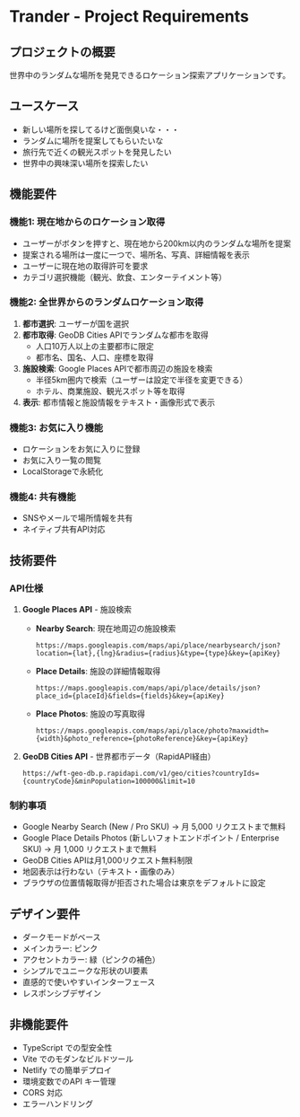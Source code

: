 # Trander - Project Requirements

## プロジェクトの概要
世界中のランダムな場所を発見できるロケーション探索アプリケーションです。

## ユースケース
- 新しい場所を探してるけど面倒臭いな・・・
- ランダムに場所を提案してもらいたいな
- 旅行先で近くの観光スポットを発見したい
- 世界中の興味深い場所を探索したい

## 機能要件

### 機能1: 現在地からのロケーション取得
- ユーザーがボタンを押すと、現在地から200km以内のランダムな場所を提案
- 提案される場所は一度に一つで、場所名、写真、詳細情報を表示
- ユーザーに現在地の取得許可を要求
- カテゴリ選択機能（観光、飲食、エンターテイメント等）

### 機能2: 全世界からのランダムロケーション取得
1. **都市選択**: ユーザーが国を選択
2. **都市取得**: GeoDB Cities APIでランダムな都市を取得
   - 人口10万人以上の主要都市に限定
   - 都市名、国名、人口、座標を取得
3. **施設検索**: Google Places APIで都市周辺の施設を検索
   - 半径5km圏内で検索（ユーザーは設定で半径を変更できる）
   - ホテル、商業施設、観光スポット等を取得
4. **表示**: 都市情報と施設情報をテキスト・画像形式で表示

### 機能3: お気に入り機能
- ロケーションをお気に入りに登録
- お気に入り一覧の閲覧
- LocalStorageで永続化

### 機能4: 共有機能
- SNSやメールで場所情報を共有
- ネイティブ共有API対応

## 技術要件

### API仕様
1. **Google Places API** - 施設検索
   - **Nearby Search**: 現在地周辺の施設検索
     ```
     https://maps.googleapis.com/maps/api/place/nearbysearch/json?location={lat},{lng}&radius={radius}&type={type}&key={apiKey}
     ```
   - **Place Details**: 施設の詳細情報取得
     ```
     https://maps.googleapis.com/maps/api/place/details/json?place_id={placeId}&fields={fields}&key={apiKey}
     ```
   - **Place Photos**: 施設の写真取得
     ```
     https://maps.googleapis.com/maps/api/place/photo?maxwidth={width}&photo_reference={photoReference}&key={apiKey}
     ```

2. **GeoDB Cities API** - 世界都市データ（RapidAPI経由）
   ```
   https://wft-geo-db.p.rapidapi.com/v1/geo/cities?countryIds={countryCode}&minPopulation=100000&limit=10
   ```

### 制約事項
- Google Nearby Search (New / Pro SKU) → 月 5,000 リクエストまで無料
- Google Place Details Photos (新しいフォトエンドポイント / Enterprise SKU) → 月 1,000 リクエストまで無料
- GeoDB Cities APIは月1,000リクエスト無料制限
- 地図表示は行わない（テキスト・画像のみ）
- ブラウザの位置情報取得が拒否された場合は東京をデフォルトに設定

## デザイン要件
- ダークモードがベース
- メインカラー: ピンク
- アクセントカラー: 緑（ピンクの補色）
- シンプルでユニークな形状のUI要素
- 直感的で使いやすいインターフェース
- レスポンシブデザイン

## 非機能要件
- TypeScript での型安全性
- Vite でのモダンなビルドツール
- Netlify での簡単デプロイ
- 環境変数でのAPI キー管理
- CORS 対応
- エラーハンドリング
